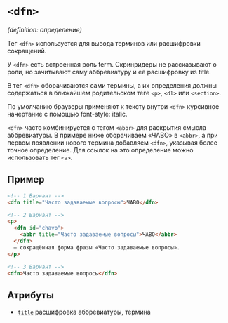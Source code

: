 # `<dfn>`

_(definition: определение)_

Тег `<dfn>` используется для вывода терминов или расшифровки сокращений.

У `<dfn>` есть встроенная роль term. Скринридеры не рассказывают о роли, но зачитывают саму аббревиатуру и её расшифровку из title.

В тег `<dfn>` оборачиваются сами термины, а их определения должны содержаться в ближайшем родительском теге `<p>`, `<dl>` или `<section>`.

По умолчанию браузеры применяют к тексту внутри `<dfn>` курсивное начертание с помощью font-style: italic.

`<dfn>` часто комбинируется с тегом `<abbr>` для раскрытия смысла аббревиатуры. В примере ниже оборачиваем «ЧАВО» в `<abbr>`, а при первом появлении нового термина добавляем `<dfn>`, указывая более точное определение. Для ссылок на это определение можно использовать тег `<a>`.

## Пример

```html
<!-- 1 Вариант -->
<dfn title="Часто задаваемые вопросы">ЧАВО</dfn>

<!-- 2 Вариант -->
<p>
  <dfn id="chavo">
    <abbr title="Часто задаваемые вопросы">ЧАВО</abbr>
  </dfn>
  — сокращённая форма фразы «Часто задаваемые вопросы».
</p>

<!-- 3 Вариант -->
<dfn>Часто задаваемые вопросы</dfn>
```

## Атрибуты

- [`title`](<../Attrubutes/title (abbr).md>) расшифровка аббревиатуры, термина
